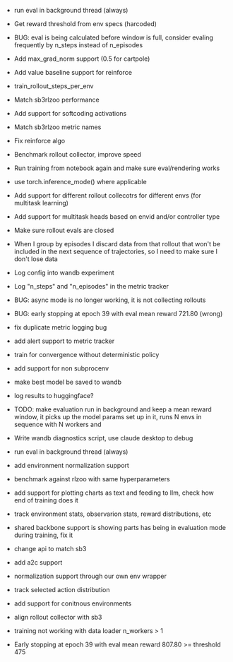 
- run eval in background thread (always)

- Get reward threshold from env specs (harcoded)
- BUG: eval is being calculated before window is full, consider evaling frequently by n_steps instead of n_episodes
- Add max_grad_norm support (0.5 for cartpole)
- Add value baseline support for reinforce
- train_rollout_steps_per_env
- Match sb3rlzoo performance
- Add support for softcoding activations
- Match sb3rlzoo metric names
- Fix reinforce algo
- Benchmark rollout collector, improve speed
- Run training from notebook again and make sure eval/rendering works
- use torch.inference_mode() where applicable
- Add support for different rollout collecotrs for different envs (for multitask learning)
- Add support for multitask heads based on envid and/or controller type
- Make sure rollout evals are closed
- When I group by episodes I discard data from that rollout that won't be included in the next sequence of trajectories, so I need to make sure I don't lose data
- Log config into wandb experiment
- Log "n_steps" and "n_episodes" in the metric tracker
- BUG: async mode is no longer working, it is not collecting rollouts
- BUG: early stopping at epoch 39 with eval mean reward 721.80 (wrong)
- fix duplicate metric logging bug
- add alert support to metric tracker
- train for convergence without deterministic policy
- add support for non subprocenv
- make best model be saved to wandb
- log results to huggingface?
- TODO: make evaluation run in background and keep a mean reward window, it picks up the model params set up in it, runs N envs in sequence with N workers and 
- Write wandb diagnostics script, use claude desktop to debug
- run eval in background thread (always)
- add environment normalization support
- benchmark against rlzoo with same hyperparameters
- add support for plotting charts as text and feeding to llm, check how end of training does it
- track environment stats, observarion stats, reward distributions, etc
- shared backbone support is showing parts has being in evaluation mode during training, fix it
- change api to match sb3
- add a2c support
- normalization support through our own env wrapper
- track selected action distribution
- add support for conitnous environments
- align rollout collector with sb3
- training not working with data loader n_workers > 1
- Early stopping at epoch 39 with eval mean reward 807.80 >= threshold 475